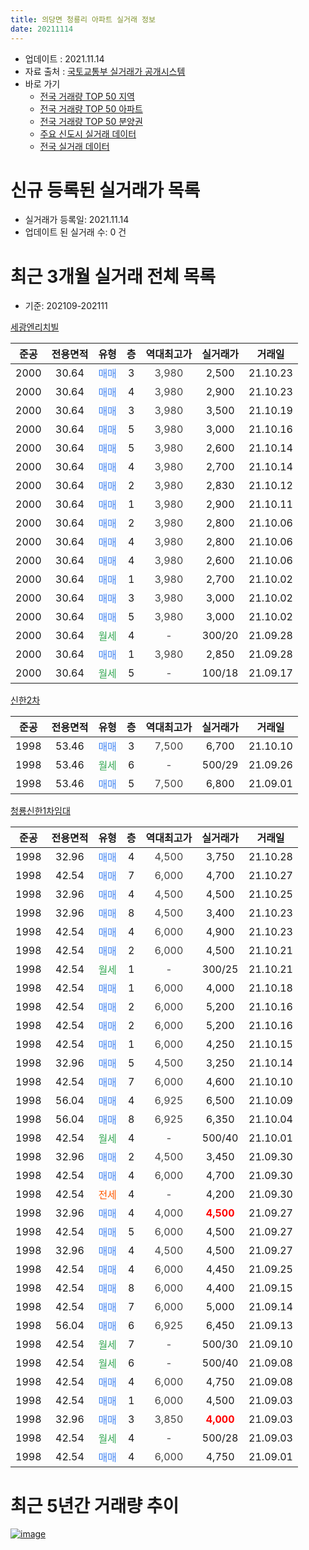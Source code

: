 ```yaml
---
title: 의당면 청룡리 아파트 실거래 정보
date: 20211114
---
```


* 업데이트 : 2021.11.14
* 자료 출처 : [국토교통부 실거래가 공개시스템](http://rt.molit.go.kr)
* 바로 가기
    * [전국 거래량 TOP 50 지역](https://apt-info.github.io/apt-trade-info/tr)
    * [전국 거래량 TOP 50 아파트](https://apt-info.github.io/apt-trade-info/ta)
    * [전국 거래량 TOP 50 분양권](https://apt-info.github.io/apt-trade-info/tb)
    * [주요 신도시 실거래 데이터](https://apt-info.github.io/apt-trade-info/newtown)
    * [전국 실거래 데이터](https://apt-info.github.io/apt-trade-info/all)



<script async src="https://pagead2.googlesyndication.com/pagead/js/adsbygoogle.js"></script>
<!-- 기본광고 -->
<ins class="adsbygoogle"
     style="display:block"
     data-ad-client="ca-pub-1142216861245946"
     data-ad-slot="4805727019"
     data-ad-format="auto"
     data-full-width-responsive="true"></ins>
<script>
     (adsbygoogle = window.adsbygoogle || []).push({});
</script>


# 신규 등록된 실거래가 목록

* 실거래가 등록일: 2021.11.14
* 업데이트 된 실거래 수: 0 건




<script async src="https://pagead2.googlesyndication.com/pagead/js/adsbygoogle.js"></script>
<!-- 기본광고 -->
<ins class="adsbygoogle"
     style="display:block"
     data-ad-client="ca-pub-1142216861245946"
     data-ad-slot="4805727019"
     data-ad-format="auto"
     data-full-width-responsive="true"></ins>
<script>
     (adsbygoogle = window.adsbygoogle || []).push({});
</script>


# 최근 3개월 실거래 전체 목록
* 기준: 202109-202111


[세광엔리치빌](https://search.naver.com/search.naver?query=%EC%84%B8%EA%B4%91%EC%97%94%EB%A6%AC%EC%B9%98%EB%B9%8C)

|준공|전용면적|유형|층|역대최고가|실거래가|거래일|
|:---:|:---:|:---:|:---:|:---:|:---:|:---:|
|2000|30.64|<span style="color:#4285F3">매매</span>|3|<span style="color:#444444">3,980</span>|2,500|21.10.23|
|2000|30.64|<span style="color:#4285F3">매매</span>|4|<span style="color:#444444">3,980</span>|2,900|21.10.23|
|2000|30.64|<span style="color:#4285F3">매매</span>|3|<span style="color:#444444">3,980</span>|3,500|21.10.19|
|2000|30.64|<span style="color:#4285F3">매매</span>|5|<span style="color:#444444">3,980</span>|3,000|21.10.16|
|2000|30.64|<span style="color:#4285F3">매매</span>|5|<span style="color:#444444">3,980</span>|2,600|21.10.14|
|2000|30.64|<span style="color:#4285F3">매매</span>|4|<span style="color:#444444">3,980</span>|2,700|21.10.14|
|2000|30.64|<span style="color:#4285F3">매매</span>|2|<span style="color:#444444">3,980</span>|2,830|21.10.12|
|2000|30.64|<span style="color:#4285F3">매매</span>|1|<span style="color:#444444">3,980</span>|2,900|21.10.11|
|2000|30.64|<span style="color:#4285F3">매매</span>|2|<span style="color:#444444">3,980</span>|2,800|21.10.06|
|2000|30.64|<span style="color:#4285F3">매매</span>|4|<span style="color:#444444">3,980</span>|2,800|21.10.06|
|2000|30.64|<span style="color:#4285F3">매매</span>|4|<span style="color:#444444">3,980</span>|2,600|21.10.06|
|2000|30.64|<span style="color:#4285F3">매매</span>|1|<span style="color:#444444">3,980</span>|2,700|21.10.02|
|2000|30.64|<span style="color:#4285F3">매매</span>|3|<span style="color:#444444">3,980</span>|3,000|21.10.02|
|2000|30.64|<span style="color:#4285F3">매매</span>|5|<span style="color:#444444">3,980</span>|3,000|21.10.02|
|2000|30.64|<span style="color:#34A853">월세</span>|4|<span style="color:#444444">-</span>|300/20|21.09.28|
|2000|30.64|<span style="color:#4285F3">매매</span>|1|<span style="color:#444444">3,980</span>|2,850|21.09.28|
|2000|30.64|<span style="color:#34A853">월세</span>|5|<span style="color:#444444">-</span>|100/18|21.09.17|

[신한2차](https://search.naver.com/search.naver?query=%EC%8B%A0%ED%95%9C2%EC%B0%A8)

|준공|전용면적|유형|층|역대최고가|실거래가|거래일|
|:---:|:---:|:---:|:---:|:---:|:---:|:---:|
|1998|53.46|<span style="color:#4285F3">매매</span>|3|<span style="color:#444444">7,500</span>|6,700|21.10.10|
|1998|53.46|<span style="color:#34A853">월세</span>|6|<span style="color:#444444">-</span>|500/29|21.09.26|
|1998|53.46|<span style="color:#4285F3">매매</span>|5|<span style="color:#444444">7,500</span>|6,800|21.09.01|

[청룡신한1차임대](https://search.naver.com/search.naver?query=%EC%B2%AD%EB%A3%A1%EC%8B%A0%ED%95%9C1%EC%B0%A8%EC%9E%84%EB%8C%80)

|준공|전용면적|유형|층|역대최고가|실거래가|거래일|
|:---:|:---:|:---:|:---:|:---:|:---:|:---:|
|1998|32.96|<span style="color:#4285F3">매매</span>|4|<span style="color:#444444">4,500</span>|3,750|21.10.28|
|1998|42.54|<span style="color:#4285F3">매매</span>|7|<span style="color:#444444">6,000</span>|4,700|21.10.27|
|1998|32.96|<span style="color:#4285F3">매매</span>|4|<span style="color:#444444">4,500</span>|4,500|21.10.25|
|1998|32.96|<span style="color:#4285F3">매매</span>|8|<span style="color:#444444">4,500</span>|3,400|21.10.23|
|1998|42.54|<span style="color:#4285F3">매매</span>|4|<span style="color:#444444">6,000</span>|4,900|21.10.23|
|1998|42.54|<span style="color:#4285F3">매매</span>|2|<span style="color:#444444">6,000</span>|4,500|21.10.21|
|1998|42.54|<span style="color:#34A853">월세</span>|1|<span style="color:#444444">-</span>|300/25|21.10.21|
|1998|42.54|<span style="color:#4285F3">매매</span>|1|<span style="color:#444444">6,000</span>|4,000|21.10.18|
|1998|42.54|<span style="color:#4285F3">매매</span>|2|<span style="color:#444444">6,000</span>|5,200|21.10.16|
|1998|42.54|<span style="color:#4285F3">매매</span>|2|<span style="color:#444444">6,000</span>|5,200|21.10.16|
|1998|42.54|<span style="color:#4285F3">매매</span>|1|<span style="color:#444444">6,000</span>|4,250|21.10.15|
|1998|32.96|<span style="color:#4285F3">매매</span>|5|<span style="color:#444444">4,500</span>|3,250|21.10.14|
|1998|42.54|<span style="color:#4285F3">매매</span>|7|<span style="color:#444444">6,000</span>|4,600|21.10.10|
|1998|56.04|<span style="color:#4285F3">매매</span>|4|<span style="color:#444444">6,925</span>|6,500|21.10.09|
|1998|56.04|<span style="color:#4285F3">매매</span>|8|<span style="color:#444444">6,925</span>|6,350|21.10.04|
|1998|42.54|<span style="color:#34A853">월세</span>|4|<span style="color:#444444">-</span>|500/40|21.10.01|
|1998|32.96|<span style="color:#4285F3">매매</span>|2|<span style="color:#444444">4,500</span>|3,450|21.09.30|
|1998|42.54|<span style="color:#4285F3">매매</span>|4|<span style="color:#444444">6,000</span>|4,700|21.09.30|
|1998|42.54|<span style="color:#FF5A00">전세</span>|4|<span style="color:#444444">-</span>|4,200|21.09.30|
|1998|32.96|<span style="color:#4285F3">매매</span>|4|<span style="color:#444444">4,000</span>|<b><span style="color:#FF0000">4,500</span></b>|21.09.27|
|1998|42.54|<span style="color:#4285F3">매매</span>|5|<span style="color:#444444">6,000</span>|4,500|21.09.27|
|1998|32.96|<span style="color:#4285F3">매매</span>|4|<span style="color:#444444">4,500</span>|4,500|21.09.27|
|1998|42.54|<span style="color:#4285F3">매매</span>|4|<span style="color:#444444">6,000</span>|4,450|21.09.25|
|1998|42.54|<span style="color:#4285F3">매매</span>|8|<span style="color:#444444">6,000</span>|4,400|21.09.15|
|1998|42.54|<span style="color:#4285F3">매매</span>|7|<span style="color:#444444">6,000</span>|5,000|21.09.14|
|1998|56.04|<span style="color:#4285F3">매매</span>|6|<span style="color:#444444">6,925</span>|6,450|21.09.13|
|1998|42.54|<span style="color:#34A853">월세</span>|7|<span style="color:#444444">-</span>|500/30|21.09.10|
|1998|42.54|<span style="color:#34A853">월세</span>|6|<span style="color:#444444">-</span>|500/40|21.09.08|
|1998|42.54|<span style="color:#4285F3">매매</span>|4|<span style="color:#444444">6,000</span>|4,750|21.09.08|
|1998|42.54|<span style="color:#4285F3">매매</span>|1|<span style="color:#444444">6,000</span>|4,500|21.09.03|
|1998|32.96|<span style="color:#4285F3">매매</span>|3|<span style="color:#444444">3,850</span>|<b><span style="color:#FF0000">4,000</span></b>|21.09.03|
|1998|42.54|<span style="color:#34A853">월세</span>|4|<span style="color:#444444">-</span>|500/28|21.09.03|
|1998|42.54|<span style="color:#4285F3">매매</span>|4|<span style="color:#444444">6,000</span>|4,750|21.09.01|



<script async src="https://pagead2.googlesyndication.com/pagead/js/adsbygoogle.js"></script>
<!-- 기본광고 -->
<ins class="adsbygoogle"
     style="display:block"
     data-ad-client="ca-pub-1142216861245946"
     data-ad-slot="4805727019"
     data-ad-format="auto"
     data-full-width-responsive="true"></ins>
<script>
     (adsbygoogle = window.adsbygoogle || []).push({});
</script>


# 최근 5년간 거래량 추이


<div style="width:100%;">
    <canvas id="deal_progress" height="200"></canvas>
</div>

<script>
new Chart(document.getElementById("deal_progress"), {
    type: 'line',
    data: {
        labels: ['16.01','16.02','16.03','16.04','16.05','16.06','16.07','16.08','16.09','16.10','16.11','16.12','17.01','17.02','17.03','17.04','17.05','17.06','17.07','17.08','17.09','17.10','17.11','17.12','18.01','18.02','18.03','18.04','18.05','18.06','18.07','18.08','18.09','18.10','18.11','18.12','19.01','19.02','19.03','19.04','19.05','19.06','19.07','19.08','19.09','19.10','19.11','19.12','20.01','20.02','20.03','20.04','20.05','20.06','20.07','20.08','20.09','20.10','20.11','20.12','21.01','21.02','21.03','21.04','21.05','21.06','21.07','21.08','21.09','21.10'],
        datasets: [{
            label: '매매/분양권',
            data: [3,3,9,2,3,5,6,4,4,6,4,8,2,9,13,5,10,6,2,2,4,5,4,4,5,3,3,4,8,3,0,4,6,3,5,2,3,2,2,2,2,2,3,4,4,4,4,4,4,9,7,7,6,5,8,12,6,11,11,17,27,18,12,14,12,10,7,13,15,29],
            borderColor: "rgba(66, 133, 243, 1)",
            backgroundColor: "rgba(66, 133, 243, 0.05)",
            borderWidth: 1,
            pointRadius: 0,
            fill: false,
            lineTension: 0
        },{
            label: '전/월세',
            data: [9,8,13,6,10,7,4,8,1,5,3,2,2,4,6,5,2,3,4,8,3,3,3,5,4,7,4,1,4,2,5,6,5,5,1,2,7,4,6,3,7,3,7,2,3,2,6,5,3,4,3,7,3,2,6,5,3,0,3,4,2,5,7,7,1,8,2,1,7,2],
            borderColor: "rgba(255, 90, 0, 1)",
            backgroundColor: "rgba(255, 90, 0, 0.05)",
            borderWidth: 1,
            pointRadius: 0,
            fill: false,
            lineTension: 0
        },{
            label: '합계',
            data: [12,11,22,8,13,12,10,12,5,11,7,10,4,13,19,10,12,9,6,10,7,8,7,9,9,10,7,5,12,5,5,10,11,8,6,4,10,6,8,5,9,5,10,6,7,6,10,9,7,13,10,14,9,7,14,17,9,11,14,21,29,23,19,21,13,18,9,14,22,31],
            borderColor: "rgba(0, 0, 0, 1)",
            backgroundColor: "rgba(0, 0, 0, 0.03)",
            borderWidth: 0.1,
            pointRadius: 0,
            fill: true,
            lineTension: 0
        }
        ]
    },
    options: {
        responsive: true,
        title: {
            display: false
        },
        tooltips: {
            mode: 'index',
            intersect: false
        },
        hover: {
            mode: 'nearest',
            intersect: true
        },
        scales: {
            xAxes: [{
                display: true,
                scaleLabel: {
                    display: true,
                    labelString: '년/월'
                }
            }],
            yAxes: [{
                display: true,
                ticks: {
                    suggestedMin: 0,
                },
                scaleLabel: {
                    display: true,
                    labelString: '실거래 수'
                }
            }]
        }
    }
});

</script>


[![image](https://apt-info.github.io/images/2020-01-03-apt-trade-info/1024x500.png)](https://play.google.com/store/apps/details?id=com.aptinfo.apttradeinfo)

